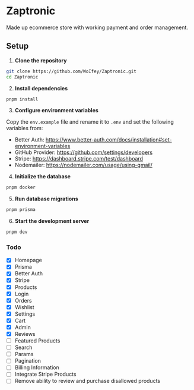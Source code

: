 # Zaptronic

Made up ecommerce store with working payment and order management.

## Setup

1. **Clone the repository**

```bash
git clone https://github.com/WoIfey/Zaptronic.git
cd Zaptronic
```

2. **Install dependencies**

```bash
pnpm install
```

3. **Configure environment variables**

Copy the `env.example` file and rename it to `.env` and set the following variables from:

- Better Auth:
  https://www.better-auth.com/docs/installation#set-environment-variables
- GitHub Provider:
  https://github.com/settings/developers
- Stripe:
  https://dashboard.stripe.com/test/dashboard
- Nodemailer:
  https://nodemailer.com/usage/using-gmail/

4. **Initialize the database**

```bash
pnpm docker
```

5. **Run database migrations**

```bash
pnpm prisma
```

6. **Start the development server**

```bash
pnpm dev
```

### Todo

- [x] Homepage
- [x] Prisma
- [x] Better Auth
- [x] Stripe
- [x] Products
- [x] Login
- [x] Orders
- [x] Wishlist
- [x] Settings
- [x] Cart
- [x] Admin
- [x] Reviews
- [ ] Featured Products
- [ ] Search
- [ ] Params
- [ ] Pagination
- [ ] Billing Information
- [ ] Integrate Stripe Products
- [ ] Remove ability to review and purchase disallowed products
